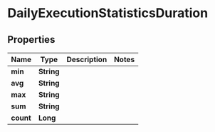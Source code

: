 

# DailyExecutionStatisticsDuration


## Properties

| Name | Type | Description | Notes |
|------------ | ------------- | ------------- | -------------|
|**min** | **String** |  |  |
|**avg** | **String** |  |  |
|**max** | **String** |  |  |
|**sum** | **String** |  |  |
|**count** | **Long** |  |  |



